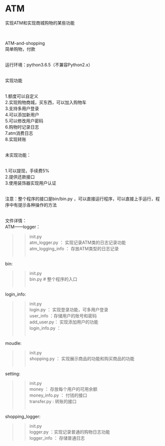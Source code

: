 # ATM
实现ATM和实现商城购物的某些功能<br><br><br>


ATM-and-shopping<br>
简单购物，付款<br><br>

运行环境：python3.6.5（不兼容Python2.x）<br><br>

实现功能<br><br>

1.额度可以自定义<br>
2.实现购物商城，买东西，可以加入购物车<br>
3.支持多用户登录<br>
4.可以添加新用户<br>
5.可以修改用户密码<br>
6.购物时记录日志<br>
7.atm消费日志<br>
8.实现转账<br><br>

未实现功能：<br><br>

1.可以提现，手续费5%<br>
2.提供还款接口<br>
3.使用装饰器实现用户认证<br><br>

注意：整个程序的接口是bin/bin.py ，可以直接运行程序，可以直接上手运行，程序中有提示各种操作的方法<br><br>

文件详情：<br>
ATM——logger：<br>
>>init.py<br>
>>atm_logger.py ： 实现记录ATM类的日志记录功能<br>
>>atm_logging_info ： 存放ATM类型的日志记录<br><br>

bin:<br>
>>init.py<br>
>>bin.py # 整个程序的入口<br><br>

login_info:<br>
>>init.py<br>
>>login.py ： 实现登录功能，可多用户登录<br>
>>user_info ：存储用户的账号和密码<br>
>>add_user.py： 实现添加用户的功能<br>
>>login_info.py ：<br><br>

moudle:<br>
>>init.py<br>
>>shopping.py ： 实现展示商品的功能和购买商品的功能<br><br>

setting:<br>
>>init.py<br>
>>money ： 存放每个用户的可用余额<br>
>>money_info.py ： 付钱的接口<br>
>>transfer.py  : 转账的接口<br><br>

shopping_logger:<br>
>>init.py<br>
>>logger.py ：实现记录普通的购物日志功能<br>
>>logger_info ： 存储普通日志<br>
